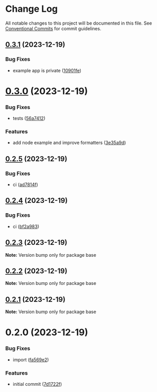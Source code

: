 # Change Log

All notable changes to this project will be documented in this file.
See [Conventional Commits](https://conventionalcommits.org) for commit guidelines.

## [0.3.1](https://github.com/nbottarini/logger-js/compare/v0.3.0...v0.3.1) (2023-12-19)


### Bug Fixes

* example app is private ([10901fe](https://github.com/nbottarini/logger-js/commit/10901fe40d1edc8434de7be062ad11678029e1c9))





# [0.3.0](https://github.com/nbottarini/logger-js/compare/v0.2.5...v0.3.0) (2023-12-19)


### Bug Fixes

* tests ([56a7412](https://github.com/nbottarini/logger-js/commit/56a7412cca72bdf82ed49985b0b6a3225c26e2ed))


### Features

* add node example and improve formatters ([3e35a9d](https://github.com/nbottarini/logger-js/commit/3e35a9dc539a2ae700332420c49a1e356b13c0c3))





## [0.2.5](https://github.com/nbottarini/logger-js/compare/v0.2.4...v0.2.5) (2023-12-19)


### Bug Fixes

* ci ([ad7814f](https://github.com/nbottarini/logger-js/commit/ad7814f64e49c4e39df2c5a3175da54b35694afe))





## [0.2.4](https://github.com/nbottarini/logger-js/compare/v0.2.3...v0.2.4) (2023-12-19)


### Bug Fixes

* ci ([bf2a983](https://github.com/nbottarini/logger-js/commit/bf2a983cd8e4b45ff1616a59c06c6870c6f4d2b9))





## [0.2.3](https://github.com/nbottarini/logger-js/compare/v0.2.2...v0.2.3) (2023-12-19)

**Note:** Version bump only for package base





## [0.2.2](https://github.com/nbottarini/logger-js/compare/v0.2.1...v0.2.2) (2023-12-19)

**Note:** Version bump only for package base





## [0.2.1](https://github.com/nbottarini/logger-js/compare/v0.2.0...v0.2.1) (2023-12-19)

**Note:** Version bump only for package base





# 0.2.0 (2023-12-19)


### Bug Fixes

* import ([fa569e2](https://github.com/nbottarini/logger-js/commit/fa569e2e775cb9ba9993576c55b4d5954d4fc17a))


### Features

* initial commit ([7d1722f](https://github.com/nbottarini/logger-js/commit/7d1722f3d1d3756c60ccca9d70879452986f185c))
